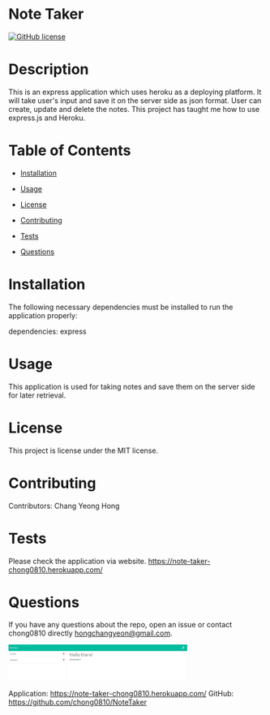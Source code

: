 
# Note Taker
[![GitHub license](https://img.shields.io/badge/license-MIT-blue.svg)](https://github.com/chong0810/NoteTaker)

# Description

This is an express application which uses heroku as a deploying platform. It will take user's input and save it on the server side as json format. User can create, update and delete the notes. This project has taught me how to use express.js and Heroku.

# Table of Contents 

* [Installation](#installation)

* [Usage](#usage)

* [License](#license)

* [Contributing](#contributing)

* [Tests](#tests)

* [Questions](#questions)

# Installation

The following necessary dependencies must be installed to run the application properly:

dependencies: express

# Usage

​This application is used for taking notes and save them on the server side for later retrieval.

# License

This project is license under the MIT license.

# Contributing

​Contributors: Chang Yeong Hong

# Tests

Please check the application via website. https://note-taker-chong0810.herokuapp.com/

# Questions

If you have any questions about the repo, open an issue or contact chong0810 directly hongchangyeon@gmail.com.

<img src="./public/assets/images/noteTaker.JPG" width="70%" alt="Note Picture" >

Application: https://note-taker-chong0810.herokuapp.com/
GitHub: https://github.com/chong0810/NoteTaker

